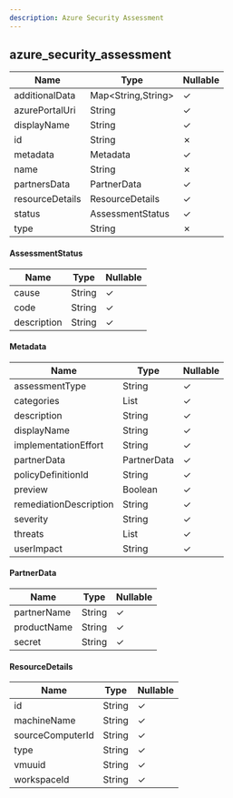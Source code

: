 ```yaml
---
description: Azure Security Assessment
---
```

azure_security_assessment
-------------------------

| **Name**        | **Type**           | **Nullable** |
| --------------- | ------------------ | ------------ |
| additionalData  | Map<String,String> | &check;      |
| azurePortalUri  | String             | &check;      |
| displayName     | String             | &check;      |
| id              | String             | &cross;      |
| metadata        | Metadata           | &check;      |
| name            | String             | &cross;      |
| partnersData    | PartnerData        | &check;      |
| resourceDetails | ResourceDetails    | &check;      |
| status          | AssessmentStatus   | &check;      |
| type            | String             | &cross;      |

#### AssessmentStatus
| **Name**    | **Type** | **Nullable** |
| ----------- | -------- | ------------ |
| cause       | String   | &check;      |
| code        | String   | &check;      |
| description | String   | &check;      |

#### Metadata
| **Name**               | **Type**     | **Nullable** |
| ---------------------- | ------------ | ------------ |
| assessmentType         | String       | &check;      |
| categories             | List<String> | &check;      |
| description            | String       | &check;      |
| displayName            | String       | &check;      |
| implementationEffort   | String       | &check;      |
| partnerData            | PartnerData  | &check;      |
| policyDefinitionId     | String       | &check;      |
| preview                | Boolean      | &check;      |
| remediationDescription | String       | &check;      |
| severity               | String       | &check;      |
| threats                | List<String> | &check;      |
| userImpact             | String       | &check;      |

#### PartnerData
| **Name**    | **Type** | **Nullable** |
| ----------- | -------- | ------------ |
| partnerName | String   | &check;      |
| productName | String   | &check;      |
| secret      | String   | &check;      |

#### ResourceDetails
| **Name**         | **Type** | **Nullable** |
| ---------------- | -------- | ------------ |
| id               | String   | &check;      |
| machineName      | String   | &check;      |
| sourceComputerId | String   | &check;      |
| type             | String   | &check;      |
| vmuuid           | String   | &check;      |
| workspaceId      | String   | &check;      |
